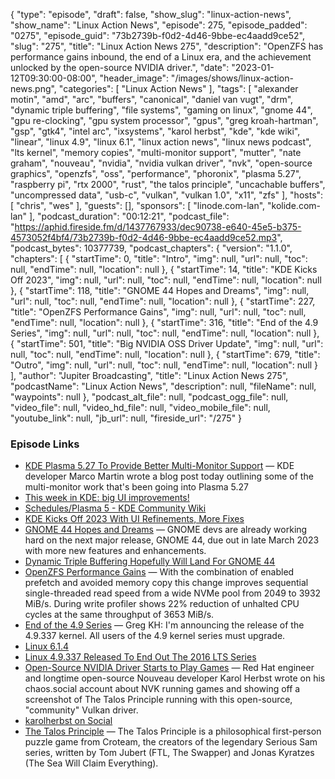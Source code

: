 {
  "type": "episode",
  "draft": false,
  "show_slug": "linux-action-news",
  "show_name": "Linux Action News",
  "episode": 275,
  "episode_padded": "0275",
  "episode_guid": "73b2739b-f0d2-4d46-9bbe-ec4aadd9ce52",
  "slug": "275",
  "title": "Linux Action News 275",
  "description": "OpenZFS has performance gains inbound, the end of a Linux era, and the achievement unlocked by the open-source NVIDIA driver.",
  "date": "2023-01-12T09:30:00-08:00",
  "header_image": "/images/shows/linux-action-news.png",
  "categories": [
    "Linux Action News"
  ],
  "tags": [
    "alexander motin",
    "amd",
    "arc",
    "buffers",
    "canonical",
    "daniel van vugt",
    "drm",
    "dynamic triple buffering",
    "file systems",
    "gaming on linux",
    "gnome 44",
    "gpu re-clocking",
    "gpu system processor",
    "gpus",
    "greg kroah-hartman",
    "gsp",
    "gtk4",
    "intel arc",
    "ixsystems",
    "karol herbst",
    "kde",
    "kde wiki",
    "linear",
    "linux 4.9",
    "linux 6.1",
    "linux action news",
    "linux news podcast",
    "lts kernel",
    "memory copies",
    "multi-monitor support",
    "mutter",
    "nate graham",
    "nouveau",
    "nvidia",
    "nvidia vulkan driver",
    "nvk",
    "open-source graphics",
    "openzfs",
    "oss",
    "performance",
    "phoronix",
    "plasma 5.27",
    "raspberry pi",
    "rtx 2000",
    "rust",
    "the talos principle",
    "uncachable buffers",
    "uncompressed data",
    "usb-c",
    "vulkan",
    "vulkan 1.0",
    "x11",
    "zfs"
  ],
  "hosts": [
    "chris",
    "wes"
  ],
  "guests": [],
  "sponsors": [
    "linode.com-lan",
    "kolide.com-lan"
  ],
  "podcast_duration": "00:12:21",
  "podcast_file": "https://aphid.fireside.fm/d/1437767933/dec90738-e640-45e5-b375-4573052f4bf4/73b2739b-f0d2-4d46-9bbe-ec4aadd9ce52.mp3",
  "podcast_bytes": 10377739,
  "podcast_chapters": {
    "version": "1.1.0",
    "chapters": [
      {
        "startTime": 0,
        "title": "Intro",
        "img": null,
        "url": null,
        "toc": null,
        "endTime": null,
        "location": null
      },
      {
        "startTime": 14,
        "title": "KDE Kicks Off 2023",
        "img": null,
        "url": null,
        "toc": null,
        "endTime": null,
        "location": null
      },
      {
        "startTime": 118,
        "title": "GNOME 44 Hopes and Dreams",
        "img": null,
        "url": null,
        "toc": null,
        "endTime": null,
        "location": null
      },
      {
        "startTime": 227,
        "title": "OpenZFS Performance Gains",
        "img": null,
        "url": null,
        "toc": null,
        "endTime": null,
        "location": null
      },
      {
        "startTime": 316,
        "title": "End of the 4.9 Series",
        "img": null,
        "url": null,
        "toc": null,
        "endTime": null,
        "location": null
      },
      {
        "startTime": 501,
        "title": "Big NVIDIA OSS Driver Update",
        "img": null,
        "url": null,
        "toc": null,
        "endTime": null,
        "location": null
      },
      {
        "startTime": 679,
        "title": "Outro",
        "img": null,
        "url": null,
        "toc": null,
        "endTime": null,
        "location": null
      }
    ],
    "author": "Jupiter Broadcasting",
    "title": "Linux Action News 275",
    "podcastName": "Linux Action News",
    "description": null,
    "fileName": null,
    "waypoints": null
  },
  "podcast_alt_file": null,
  "podcast_ogg_file": null,
  "video_file": null,
  "video_hd_file": null,
  "video_mobile_file": null,
  "youtube_link": null,
  "jb_url": null,
  "fireside_url": "/275"
}


### Episode Links

  * [KDE Plasma 5.27 To Provide Better Multi-Monitor Support](https://www.phoronix.com/news/KDE-Plasma-5.27-Multi-Monitor "KDE Plasma 5.27 To Provide Better Multi-Monitor Support") — KDE developer Marco Martin wrote a blog post today outlining some of the multi-monitor work that's been going into Plasma 5.27
  * [This week in KDE: big UI improvements!](https://pointieststick.com/2023/01/06/this-week-in-kde-big-ui-improvements/ "This week in KDE: big UI improvements!")
  * [Schedules/Plasma 5 - KDE Community Wiki](https://community.kde.org/Schedules/Plasma_5 "Schedules/Plasma 5 - KDE Community Wiki")
  * [KDE Kicks Off 2023 With UI Refinements, More Fixes](https://www.phoronix.com/news/KDE-Starts-2023 "KDE Kicks Off 2023 With UI Refinements, More Fixes")
  * [GNOME 44 Hopes and Dreams](https://9to5linux.com/gnome-44-release-date "GNOME 44 Hopes and Dreams") — GNOME devs are already working hard on the next major release, GNOME 44, due out in late March 2023 with more new features and enhancements.
  * [Dynamic Triple Buffering Hopefully Will Land For GNOME 44](https://www.phoronix.com/news/GNOME-44-Hopes-Triple-Buffering "Dynamic Triple Buffering Hopefully Will Land For GNOME 44")
  * [OpenZFS Performance Gains](https://github.com/openzfs/zfs/pull/14243 "OpenZFS Performance Gains") — With the combination of enabled prefetch and avoided memory copy this change improves sequential single-threaded read speed from a wide NVMe pool from 2049 to 3932 MiB/s. During write profiler shows 22% reduction of unhalted CPU cycles at the same throughput of 3653 MiB/s.
  * [End of the 4.9 Series](https://lore.kernel.org/lkml/Y7lbu6%2F0P7Q%2FP3oj@kroah.com/T/ "End of the 4.9 Series") — Greg KH: I'm announcing the release of the 4.9.337 kernel. All users of the 4.9 kernel series must upgrade.
  * [Linux 6.1.4](https://lore.kernel.org/lkml/1673088312205135@kroah.com/T/#t "Linux 6.1.4")
  * [Linux 4.9.337 Released To End Out The 2016 LTS Series](https://www.phoronix.com/news/Linux-4.9.337-LTS-Over "Linux 4.9.337 Released To End Out The 2016 LTS Series")
  * [Open-Source NVIDIA Driver Starts to Play Games](https://www.phoronix.com/news/NVK-Running-Talos-Game "Open-Source NVIDIA Driver Starts to Play Games") — Red Hat engineer and longtime open-source Nouveau developer Karol Herbst wrote on his chaos.social account about NVK running games and showing off a screenshot of The Talos Principle running with this open-source, "community" Vulkan driver.
  * [karolherbst on Social](https://chaos.social/@karolherbst/109666048560595911 "karolherbst on Social")
  * [The Talos Principle](http://www.croteam.com/talosprinciple/ "The Talos Principle") — The Talos Principle is a philosophical first-person puzzle game from Croteam, the creators of the legendary Serious Sam series, written by Tom Jubert (FTL, The Swapper) and Jonas Kyratzes (The Sea Will Claim Everything). 


